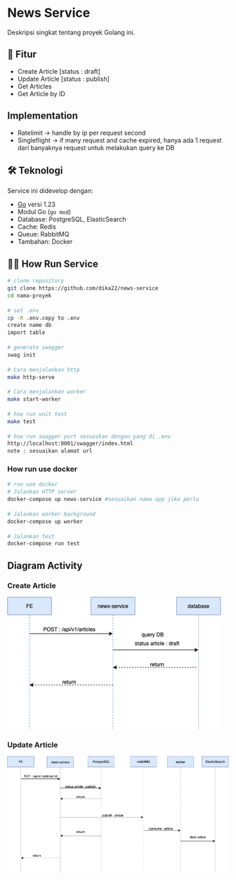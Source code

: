 # News Service

Deskripsi singkat tentang proyek Golang ini.

## 🚀 Fitur

- Create Article [status : draft]
- Update Article [status : publish]
- Get Articles
- Get Article by ID

## Implementation
- Ratelimit -> handle by ip per request second
- Singleflight -> if many request and cache expired, hanya ada 1 request dari banyaknya request untuk melakukan query ke DB

## 🛠️ Teknologi

Service ini didevelop dengan:

- [Go](https://golang.org/) versi 1.23
- Modul Go (`go mod`)
- Database: PostgreSQL, ElasticSearch
- Cache: Redis
- Queue: RabbitMQ
- Tambahan: Docker

## 🧑‍💻 How Run Service

```bash
# clone repository
git clone https://github.com/dika22/news-service
cd nama-proyek

# set .env
cp -R .env.copy to .env
create name db
import table

# generate swagger
swag init

# Cara menjalankan http 
make http-serve

# Cara menjalankan worker
make start-worker

# how run unit test
make test

# how run swagger port sesuaikan dengan yang di .env
http://localhost:8001/swagger/index.html
note : sesuaikan alamat url
```

### How run use docker 
```bash
# run use docker
# Jalankan HTTP server
docker-compose up news-service #sesuaikan nama app jika perlu

# Jalankan worker background
docker-compose up worker

# Jalankan test
docker-compose run test
```

## Diagram Activity
### Create Article
![alt text](https://github.com/dika22/news-service/blob/main/create_article.png)

### Update Article
![alt text](https://github.com/dika22/news-service/blob/main/update_article.png)